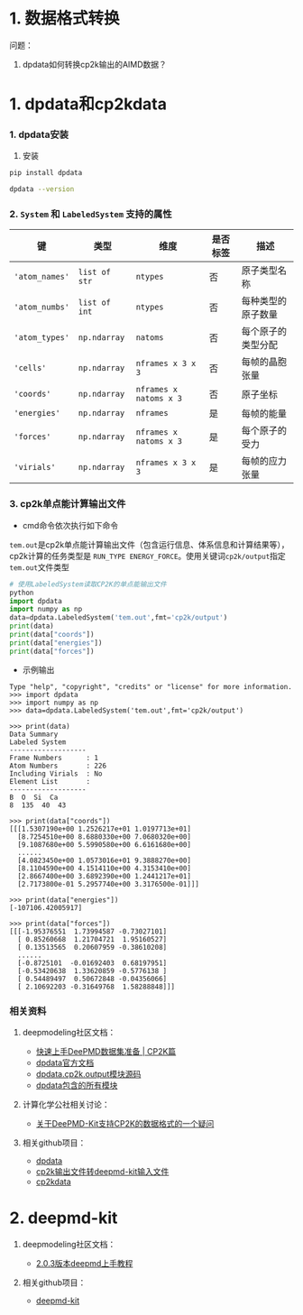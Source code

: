 # 1. 数据格式转换

问题：
1. dpdata如何转换cp2k输出的AIMD数据？




# 1. dpdata和cp2kdata

### 1. dpdata安装

1. 安装

```sh
pip install dpdata

dpdata --version
```

### 2. `System` 和 `LabeledSystem` 支持的属性

| **键**          | **类型**          | **维度**                  | **是否标签** | **描述**           |
|-----------------|------------------|--------------------------|-------------|-------------------|
| `'atom_names'`  | `list of str`    | `ntypes`                | 否          | 原子类型名称       |
| `'atom_numbs'`  | `list of int`    | `ntypes`                | 否          | 每种类型的原子数量 |
| `'atom_types'`  | `np.ndarray`     | `natoms`                | 否          | 每个原子的类型分配 |
| `'cells'`       | `np.ndarray`     | `nframes x 3 x 3`       | 否          | 每帧的晶胞张量     |
| `'coords'`      | `np.ndarray`     | `nframes x natoms x 3`  | 否          | 原子坐标           |
| `'energies'`    | `np.ndarray`     | `nframes`               | 是          | 每帧的能量         |
| `'forces'`      | `np.ndarray`     | `nframes x natoms x 3`  | 是          | 每个原子的受力     |
| `'virials'`     | `np.ndarray`     | `nframes x 3 x 3`       | 是          | 每帧的应力张量     |



### 3. cp2k单点能计算输出文件

- cmd命令依次执行如下命令

`tem.out`是cp2k单点能计算输出文件（包含运行信息、体系信息和计算结果等），cp2k计算的任务类型是 `RUN_TYPE ENERGY_FORCE`。使用关键词`cp2k/output`指定`tem.out`文件类型

```python
# 使用LabeledSystem读取CP2K的单点能输出文件
python
import dpdata
import numpy as np
data=dpdata.LabeledSystem('tem.out',fmt='cp2k/output')
print(data)
print(data["coords"])
print(data["energies"])
print(data["forces"])
```



- 示例输出

```
Type "help", "copyright", "credits" or "license" for more information.
>>> import dpdata
>>> import numpy as np
>>> data=dpdata.LabeledSystem('tem.out',fmt='cp2k/output')

>>> print(data)
Data Summary
Labeled System
-------------------
Frame Numbers      : 1
Atom Numbers       : 226
Including Virials  : No
Element List       :
-------------------
B  O  Si  Ca
8  135  40  43

>>> print(data["coords"])
[[[1.5307190e+00 1.2526217e+01 1.0197713e+01]
  [8.7254510e+00 8.6880330e+00 7.0680320e+00]
  [9.1087680e+00 5.5990580e+00 6.6161680e+00]
  ......
  [4.0823450e+00 1.0573016e+01 9.3888270e+00]
  [8.1104590e+00 4.1514110e+00 4.3153410e+00]
  [2.8667400e+00 3.6892390e+00 1.2441217e+01]
  [2.7173800e-01 5.2957740e+00 3.3176500e-01]]]

>>> print(data["energies"])
[-107106.42005917]

>>> print(data["forces"])
[[[-1.95376551  1.73994587 -0.73027101]
  [ 0.85260668  1.21704721  1.95160527]
  [ 0.13513565  0.20607959 -0.38610208]
  ......
  [-0.8725101  -0.01692403  0.68197951]
  [-0.53420638  1.33620859 -0.5776138 ]
  [ 0.54489497  0.50672848 -0.04356066]
  [ 2.10692203 -0.31649768  1.58288848]]]
```






### 相关资料

1. deepmodeling社区文档：
   - [快速上手DeePMD数据集准备 | CP2K篇](https://bohrium.dp.tech/notebooks/4041480191)
   - [dpdata官方文档](https://docs.deepmodeling.com/projects/dpdata/en/master/systems/system.html)
   - [dpdata.cp2k.output模块源码](https://docs.deepmodeling.com/projects/dpdata/en/master/_modules/dpdata/cp2k/output.html)
   - [dpdata包含的所有模块](https://docs.deepmodeling.com/projects/dpdata/en/master/py-modindex.html)

2. 计算化学公社相关讨论：
   - [关于DeePMD-Kit支持CP2K的数据格式的一个疑问](http://bbs.keinsci.com/thread-31149-1-1.html)


3. 相关github项目：
   - [dpdata](https://github.com/deepmodeling/dpdata)
   - [cp2k输出文件转deepmd-kit输入文件](https://github.com/KMNitesh05/cp2k_2_deepmdkit/blob/main/README.md)
   - [cp2kdata](https://github.com/robinzyb/cp2kdata)






# 2. deepmd-kit

1. deepmodeling社区文档：
   - [2.0.3版本deepmd上手教程](https://tutorials.deepmodeling.com/en/latest/Tutorials/DeePMD-kit/learnDoc/Handson-Tutorial%28v2.0.3%29.html#workflow-of-the-deepmd-kit)

2. 相关github项目：
   - [deepmd-kit](https://github.com/deepmodeling/deepmd-kit)



